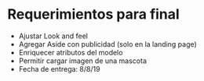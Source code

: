 # Requerimientos para final
- Ajustar Look and feel
- Agregar Aside con publicidad (solo en la landing page)
- Enriquecer atributos del modelo
- Permitir cargar imagen de una mascota
- Fecha de entrega: 8/8/19
